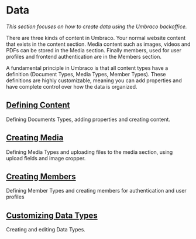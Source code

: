 # Data
*This section focuses on how to create data using the Umbraco backoffice.*

There are three kinds of content in Umbraco. Your normal website content that exists in the content section. Media content such as images, videos and PDFs can be stored in the Media section. Finally members, used for user profiles and frontend authentication are in the Members section.

A fundamental principle in Umbraco is that all content types have a definition (Document Types, Media Types, Member Types). These definitions are highly customizable, meaning you can add properties and have complete control over how the data is organized.

## [Defining Content](Defining-content/)
Defining Documents Types, adding properties and creating content.

## [Creating Media](Creating-Media/)
Defining Media Types and uploading files to the media section, using upload fields and image cropper.

## [Creating Members](Members/)
Defining Member Types and creating members for authentication and user profiles

## [Customizing Data Types](Data-Types/)
Creating and editing Data Types.
